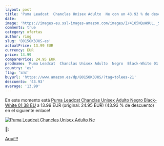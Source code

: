 ```yaml
---
layout: post
title: 'Puma Leadcat  Chanclas Unisex Adulto  Ne con un 43.93 % de descuento'
date: 
image: 'https://images-eu.ssl-images-amazon.com/images/I/41O5NQuW9UL._SL200_.jpg'
comments: true
category: ofertas
author: ring
slug: 'B015OK3JUS-es'
actualPrice: 13.99 EUR
currency: EUR
price: 13.99
comparePrice: 24.95 EUR
prodname: 'Puma Leadcat  Chanclas Unisex Adulto  Negro  Black-White 01   38 EU'
country: 'es'
flag: '🇪🇸'
buyurl: 'https://www.amazon.es/dp/B015OK3JUS/?tag=tolees-21'
descuento: '43.93'
average: '13.99'
---
```


En este momento está [Puma Leadcat  Chanclas Unisex Adulto  Negro  Black-White 01   38 EU](https://www.amazon.es/dp/B015OK3JUS/?tag=tolees-21) a 13.99 EUR (original: 24.95 EUR) (43.93 %  de descuento) en el siguiente enlace!

[![Puma Leadcat  Chanclas Unisex Adulto  Ne](https://images-eu.ssl-images-amazon.com/images/I/41O5NQuW9UL._SL200_.jpg)](https://www.amazon.es/dp/B015OK3JUS/?tag=tolees-21)

🔎:


[Aquí!!!](https://www.amazon.es/dp/B015OK3JUS/?tag=tolees-21)
